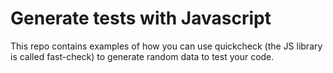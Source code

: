 # Generate tests with Javascript

This repo contains examples of how you can use quickcheck (the JS library is called fast-check)
to generate random data to test your code.
